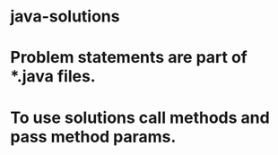# java-solutions
# Problem statements are part of *.java files.
# To use solutions call methods and pass method params.
